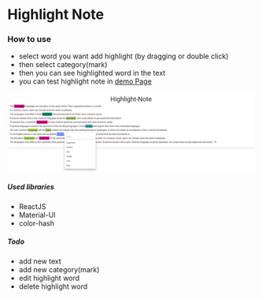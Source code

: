 # Highlight Note

### How to use
- select word you want add highlight (by dragging or double click)
- then select category(mark)
- then you can see highlighted word in the text
- you can test highlight note in [demo Page](https://hellosamuel.github.io/highlight-note/)

![sample image](./public/images/sample.png)

##### Used libraries
- ReactJS
- Material-UI
- color-hash

##### Todo
- add new text
- add new category(mark)
- edit highlight word
- delete highlight word